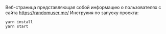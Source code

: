 Веб-страница представляющая собой информацию о пользователях с сайта https://randomuser.me/
Инструкия по запуску проекта:
```
yarn install
yarn start
```
